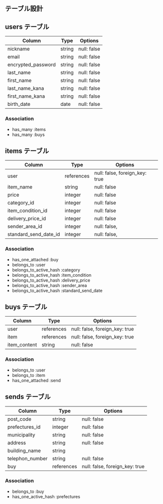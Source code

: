 ## テーブル設計

## users テーブル

| Column                   | Type       | Options                   |
| ------------------------ | ---------- | ------------------------  |
| nickname                 | string     | null: false               |
| email                    | string     | null: false               |
| encrypted_password       | string     | null: false               |
| last_name                | string     | null: false               |
| first_name               | string     | null: false               |
| last_name_kana           | string     | null: false               |
| first_name_kana          | string     | null: false               |
| birth_date               | date       | null: false               |

### Association

- has_many :items
- has_many :buys

## items テーブル

| Column                    | Type       | Options                        |
| ------------------------- | ---------- | ------------------------------ |
| user                      | references | null: false, foreign_key: true |
| item_name                 | string     | null: false                    |
| price                     | integer    | null: false                    |
| category_id               | integer    | null: false                    |
| item_condition_id         | integer    | null: false                    |
| delivery_price_id         | integer    | null: false                    |
| sender_area_id            | integer    | null: false,                   |
| standard_send_date_id     | integer    | null: false,                   |

### Association

- has_one_attached :buy
- belongs_to :user
- belongs_to_active_hash :category
- belongs_to_active_hash :item_condition
- belongs_to_active_hash :delivery_price
- belongs_to_active_hash :sender_area
- belongs_to_active_hash :standard_send_date


## buys テーブル

| Column                   | Type       | Options                         |
| ------------------------ | ---------- | ------------------------------- |
| user                     | references | null: false, foreign_key: true  |
| item                     | references | null: false, foreign_key: true  |
| item_content             | string     | null: false                     |

 
### Association

- belongs_to :user
- belongs_to :item
- has_one_attached :send


## sends テーブル

| Column                   | Type       | Options                         |
| ------------------------ | ---------- | ------------------------------- |
| post_code                | string     | null: false                     |
| prefectures_id           | integer    | null: false                     |
| municipality             | string     | null: false                     |
| address                  | string     | null: false                     |
| building_name            | string     |                                 |
| telephon_number          | string     | null: false                     |
| buy                      | references | null: false, foreign_key: true  |
 
### Association

- belongs_to :buy
- has_one_active_hash :prefectures

